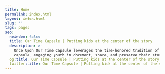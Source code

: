 ```yaml
---
title: Home
permalink: index.html
layout: index.html
slug: ''
tags: pages
seo:
  noindex: false
  title: Our Time Capsule | Putting kids at the center of the story
  description: >-
    Once Upon Our Time Capsule leverages the time-honored tradition of a time
    capsule, engaging youth in document, share, and preserve their stories.
  og:title: Our Time Capsule | Putting kids at the center of the story
  twitter:title: Our Time Capsule | Putting kids at the center of the story
---
```



